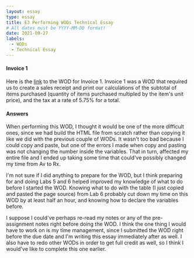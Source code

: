 ```yaml
---
layout: essay
type: essay
title: E3 Performing WODs Technical Essay
# All dates must be YYYY-MM-DD format!
date: 2021-09-27
labels: 
  - WODs
  - Technical Essay
---
```


#### Invoice 1
Here is the [link](https://dport96.github.io/ITM352/morea/060.expressions-operators/experience-invoice1.html) to the WOD for Invoice 1. Invoice 1 was a WOD that required us to create a sales receipt and print our calculations of the subtotal of items purchased (quantity of items purchased multipled by the item's unit price), and the tax at a rate of 5.75% for a total.

#### Answers
When performing this WOD, I thought it would be one of the more difficult ones, since we had build the HTML file from scratch rather than copying it like we did with the previous couple of WODs. It wasn't too bad because I could copy and paste, but one of the errors I made when copy and pasting was not changing the number inside the variables. That in turn, affected my entire file and I ended up taking some time that could've possibly changed my time from Av to Rx. 

I'm not sure if I did anything to prepare for the WOD, but I think preparing for and doing Labs 5 and 6 helped improved my knowledge of what to do before I started the WOD. Knowing what to do with the table (I just copied and pasted the page source) from Lab 6 probably cut down my time on this WOD by at least half an hour, and knowing how to declare the variables before. 

I suppose I could've perhaps re-read my notes or any of the pre-assignment notes right before doing the WOD. I think the one thing I would have to work on is my time management, since I submitted the WOD right before the due date and I'm writing this essay immediately after as well. I also have to redo other WODs in order to get full credit as well, so I think I would've like to complete this one earlier.
